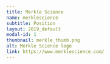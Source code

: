 ```yaml
---
title: Merkle Science
name: merklescience
subtitle: Position
layout: 2019_default
modal-id: 1
thumbnail: merkle_thumb.png
alt: Merkle Science logo
link: https://www.merklescience.com/
---
```

